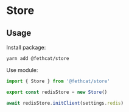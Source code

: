 # Store

## Usage

Install package:

```bash
yarn add @fethcat/store
```

Use module:

```typescript
import { Store } from '@fethcat/store'

export const redisStore = new Store()

await redisStore.initClient(settings.redis)
```
